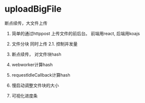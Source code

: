 # uploadBigFile
断点续传，大文件上传

1. 简单的通过httppost 上传文件的前后台。
前端用react, 后端用koajs

2. 文件分块 同时上传
2.1. 控制并发量
3. 断点续传， 对文件块hash

4. webworker计算hash
5. requestIdleCallback计算hash
6. 慢启动调整文件块的大小
7. 可视化进度条